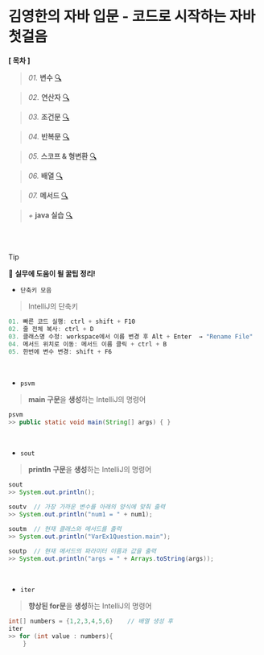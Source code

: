# 김영한의 자바 입문 - 코드로 시작하는 자바 첫걸음

**[ 목차 ]**

> *01.* **변수** [ 🔍 ](https://github.com/Kim-SeongSu/Inflearn/blob/main/01.%20%EC%9E%90%EB%B0%94%20%EC%9E%85%EB%AC%B8/01.%20%EB%B3%80%EC%88%98%20(variable).md)

> *02.* **연산자** [ 🔍 ](https://github.com/Kim-SeongSu/Inflearn/blob/main/01.%20%EC%9E%90%EB%B0%94%20%EC%9E%85%EB%AC%B8/02.%20%EC%97%B0%EC%82%B0%EC%9E%90%20(operator).md)

> *03.* **조건문** [ 🔍 ](https://github.com/Kim-SeongSu/Inflearn/blob/main/01.%20%EC%9E%90%EB%B0%94%20%EC%9E%85%EB%AC%B8/03.%20%EC%A1%B0%EA%B1%B4%EB%AC%B8%20(conditional).md)

> *04.* **반복문** [ 🔍 ](https://github.com/Kim-SeongSu/Inflearn/blob/main/01.%20%EC%9E%90%EB%B0%94%20%EC%9E%85%EB%AC%B8/04.%20%EB%B0%98%EB%B3%B5%EB%AC%B8%20(loop).md)

> *05.* **스코프 & 형변환** [ 🔍 ](https://github.com/Kim-SeongSu/Inflearn/blob/main/01.%20%EC%9E%90%EB%B0%94%20%EC%9E%85%EB%AC%B8/05.%20%EC%8A%A4%EC%BD%94%ED%94%84(Scope)%20%26%20%ED%98%95%EB%B3%80%ED%99%98(Casting).md)

> *06.* **배열** [ 🔍 ](https://github.com/Kim-SeongSu/Inflearn/blob/main/01.%20%EC%9E%90%EB%B0%94%20%EC%9E%85%EB%AC%B8/06.%20%EB%B0%B0%EC%97%B4%20(Array).md)

> *07.* **메서드** [ 🔍 ](https://github.com/Kim-SeongSu/Inflearn/blob/main/01.%20%EC%9E%90%EB%B0%94%20%EC%9E%85%EB%AC%B8/07.%20%EB%A9%94%EC%84%9C%EB%93%9C%20(Method).md)

> *+* **java 실습** [ 🔍 ](https://github.com/Kim-SeongSu/Inflearn/tree/main/01.%20%EC%9E%90%EB%B0%94%20%EC%9E%85%EB%AC%B8/src)
<br>

## 
> [!TIP]
> 🔆 **실무에 도움이 될 꿀팁 정리!**

- `단축키 모음`
> IntelliJ의 단축키
```java
01. 빠른 코드 실행: ctrl + shift + F10
02. 줄 전체 복사: ctrl + D
03. 클래스명 수정: workspace에서 이름 변경 후 Alt + Enter  → "Rename File"
04. 메서드 위치로 이동: 메서드 이름 클릭 + ctrl + B
05. 한번에 변수 변경: shift + F6
```
<br>

- `psvm`
> **main 구문**을 **생성**하는 IntelliJ의 명령어
```java
psvm 
>> public static void main(String[] args) { }

```
<br>

- `sout`
> **println 구문**을 **생성**하는 IntelliJ의 명령어
```java
sout 
>> System.out.println();

soutv  // 가장 가까운 변수를 아래의 양식에 맞춰 출력
>> System.out.println("num1 = " + num1);

soutm  // 현재 클래스와 메서드를 출력
>> System.out.println("VarEx1Question.main");

soutp  // 현재 메서드의 파라미터 이름과 값을 출력
>> System.out.println("args = " + Arrays.toString(args));
```
<br>

- `iter`
> **향상된 for문**을 **생성**하는 IntelliJ의 명령어
```java
int[] numbers = {1,2,3,4,5,6}    // 배열 생성 후
iter
>> for (int value : numbers){
    }

```
<br>
